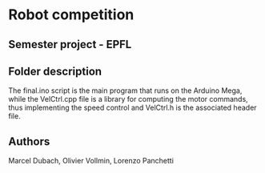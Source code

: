 # Robot competition 
Semester project - EPFL
---

## Folder description

The final.ino script is the main program that runs on the Arduino Mega, while the VelCtrl.cpp file is a library for computing the motor commands, thus implementing the speed control and VelCtrl.h is the associated header file.

## Authors
Marcel Dubach, Olivier Vollmin, Lorenzo Panchetti

